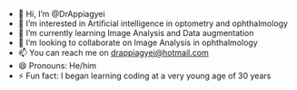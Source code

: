 - 👋 Hi, I’m @DrAppiagyei
- 👀 I’m interested in Artificial intelligence in optometry and ophthalmology
- 🌱 I’m currently learning Image Analysis and Data augmentation
- 💞️ I’m looking to collaborate on Image Analysis in ophthalmology
- 📫 You can reach me on drappiagyei@hotmail.com
- 😄 Pronouns: He/him
- ⚡ Fun fact: I began learning coding at a very young age of 30 years 

<!---
DrAppiagyei/DrAppiagyei is a ✨ special ✨ repository because its `README.md` (this file) appears on your GitHub profile.
You can click the Preview link to take a look at your changes.
--->
